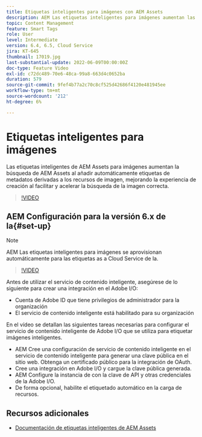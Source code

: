 ```yaml
---
title: Etiquetas inteligentes para imágenes con AEM Assets
description: AEM Las etiquetas inteligentes para imágenes aumentan las capacidades de búsqueda mediante la adición automática e inteligente de etiquetas de metadatos a los recursos de imagen en función del contenido de la imagen.
topic: Content Management
feature: Smart Tags
role: User
level: Intermediate
version: 6.4, 6.5, Cloud Service
jira: KT-645
thumbnail: 17019.jpg
last-substantial-update: 2022-06-09T00:00:00Z
doc-type: Feature Video
exl-id: c72dc489-70e6-48ca-99a8-663d4c0652ba
duration: 579
source-git-commit: 9fef4b77a2c70c8cf525d42686f4120e481945ee
workflow-type: tm+mt
source-wordcount: '212'
ht-degree: 6%

---
```


# Etiquetas inteligentes para imágenes

Las etiquetas inteligentes de AEM Assets para imágenes aumentan la búsqueda de AEM Assets al añadir automáticamente etiquetas de metadatos derivadas a los recursos de imagen, mejorando la experiencia de creación al facilitar y acelerar la búsqueda de la imagen correcta.

>[!VIDEO](https://video.tv.adobe.com/v/17019?quality=12&learn=on)

## AEM Configuración para la versión 6.x de la{#set-up}

>[!NOTE]
> AEM Las etiquetas inteligentes para imágenes se aprovisionan automáticamente para las etiquetas as a Cloud Service de la.

>[!VIDEO](https://video.tv.adobe.com/v/17023?quality=12&learn=on)

Antes de utilizar el servicio de contenido inteligente, asegúrese de lo siguiente para crear una integración en el Adobe I/O:

* Cuenta de Adobe ID que tiene privilegios de administrador para la organización
* El servicio de contenido inteligente está habilitado para su organización

En el vídeo se detallan las siguientes tareas necesarias para configurar el servicio de contenido inteligente de Adobe I/O que se utiliza para etiquetar imágenes inteligentes.

* AEM Cree una configuración de servicio de contenido inteligente en el servicio de contenido inteligente para generar una clave pública en el sitio web. Obtenga un certificado público para la integración de OAuth.
* Cree una integración en Adobe I/O y cargue la clave pública generada.
* AEM Configure la instancia de con la clave de API y otras credenciales de la Adobe I/O.
* De forma opcional, habilite el etiquetado automático en la carga de recursos.

## Recursos adicionales

* [Documentación de etiquetas inteligentes de AEM Assets](https://experienceleague.adobe.com/docs/experience-manager-cloud-service/assets/manage/smart-tags.html)
